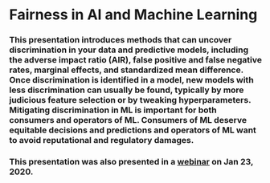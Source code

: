 # Fairness in AI and Machine Learning

### This presentation introduces methods that can uncover discrimination in your data and predictive models, including the adverse impact ratio (AIR), false positive and false negative rates, marginal effects, and standardized mean difference. Once discrimination is identified in a model, new models with less discrimination can usually be found, typically by more judicious feature selection or by tweaking hyperparameters. Mitigating discrimination in ML is important for both consumers and operators of ML. Consumers of ML deserve equitable decisions and predictions and operators of ML want to avoid reputational and regulatory damages.

### This presentation was also presented in a [webinar](https://www.brighttalk.com/webcast/16463/382828?utm_source=brighttalk-portal&utm_medium=web&utm_content=Navdeep%20Gill&utm_campaign=webcasts-search-results-feed) on Jan 23, 2020.

